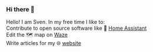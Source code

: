 ### Hi there 👋
Hello! I am Sven. In my free time I like to:<br>
Contribute to open source software like 🏡 [Home Assistant](https://home-assistant.io/)<br>
Edit the 🗺️ map on [Waze](https://www.waze.com/editor)<br>
Write articles for my 🌐 [website](http://www.dypodex.nl/sven/)
